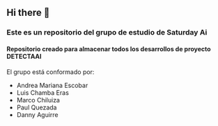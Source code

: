 ## Hi there 👋

### Este es un repositorio del grupo de estudio de Saturday Ai

#### Repositorio creado para almacenar todos los desarrollos de proyecto DETECTAAI

El grupo está conformado por: 
- Andrea Mariana Escobar
- Luis Chamba Eras
- Marco Chiluiza
- Paul Quezada
- Danny Aguirre

